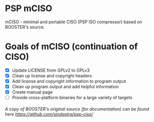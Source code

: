 # PSP mCISO

mCISO - minimal and portable CISO (PSP ISO compressor) based on BOOSTER's source.

# Goals of mCISO (continuation of CISO)

* [x] Update LICENSE from GPLv2 to GPLv3
* [x] Clean up license and copyright headers
* [x] Add license and copyright information to program output
* [x] Clean up program output and add helpful information
* [x] Create manual page
* [ ] Provide cross-platform binaries for a large variety of targets

###### A copy of BOOSTER's original source (for documentation) can be found here https://github.com/sindastra/psp-ciso/
